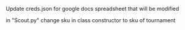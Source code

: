 Update creds.json for google docs spreadsheet that will be modified

in "Scout.py" change sku in class constructor to sku of tournament
